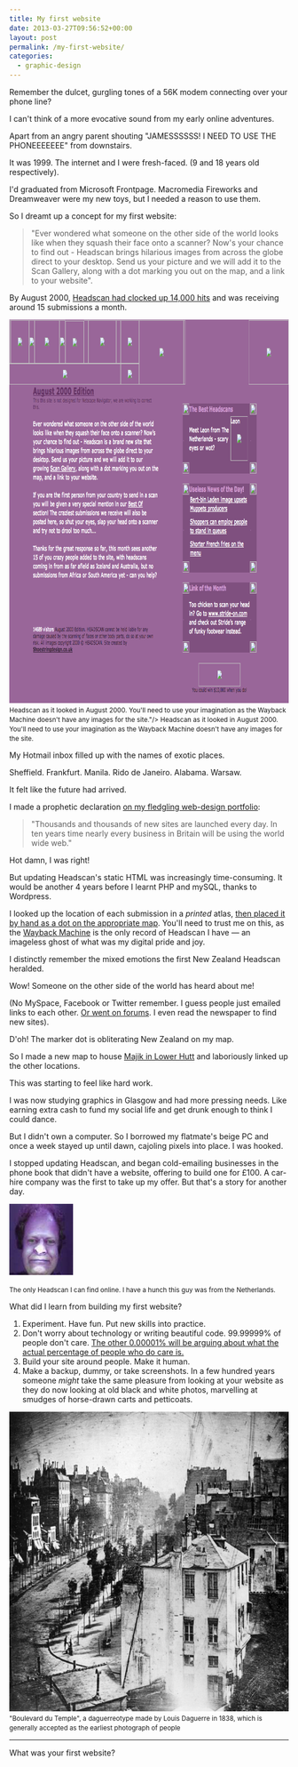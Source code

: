 ```yaml
---
title: My first website
date: 2013-03-27T09:56:52+00:00
layout: post
permalink: /my-first-website/
categories:
  - graphic-design
---
```

Remember the dulcet, gurgling tones of a 56K modem connecting over your phone line?

I can't think of a more evocative sound from my early online adventures.

Apart from an angry parent shouting "JAMESSSSSS! I NEED TO USE THE PHONEEEEEEE" from downstairs.<br>

It was 1999. The internet and I were fresh-faced. (9 and 18 years old respectively).

I'd graduated from Microsoft Frontpage. Macromedia Fireworks and Dreamweaver were my new toys, but I needed a reason to use them.

So I&nbsp;dreamt&nbsp;up a concept for my first website:

<blockquote>"Ever wondered what someone on the other side of the world looks like when they squash their face onto a scanner? Now's your chance to find out - Headscan brings hilarious images from across the globe direct to your desktop. Send us your picture and we will add it to the Scan Gallery, along with a dot marking you out on the map, and a link to your website".<br></blockquote>

By August 2000, <a href="http://web.archive.org/web/20000815095641/http://go.to/headscan">Headscan had clocked up&nbsp;14,000 hits</a>&nbsp;and was receiving around 15 submissions a month.<br>

<img src="/media/headscan-homepage.png" alt="" width="943" height="690" class="alignnone size-full wp-image-2023" />
<small>Headscan as it looked in August 2000. You'll need to use your imagination as the Wayback Machine doesn't have any images for the site."/> Headscan as it looked in August 2000. You'll need to use your imagination as the Wayback Machine doesn't have any images for the site.</small>

My Hotmail inbox filled up with the names of exotic places.

Sheffield. Frankfurt. Manila. Rido de Janeiro. Alabama. Warsaw.

It felt like the future had arrived.

I made a prophetic&nbsp;declaration&nbsp;<a href="http://web.archive.org/web/20001102153325/http://www.shoestringdesign.co.uk/">on my fledgling&nbsp;web-design portfolio</a>:

<blockquote>"Thousands and thousands of new sites are launched every day. In ten years time nearly every business in Britain will be using the world wide web."</blockquote>

Hot damn, I was right!

But updating Headscan's static HTML was increasingly time-consuming. It would be another 4 years before I learnt PHP and mySQL, thanks to Wordpress.

I looked up the location of each submission in a <em>printed</em> atlas, <a href="http://web.archive.org/web/20011214001657/http://www.shoestringdesign.co.uk/headscan/Maps/europe/europe.htm">then placed it by hand as a dot on the appropriate map</a>. You'll need to trust me on this, as the <a href="http://archive.org/">Wayback Machine</a> is the only record of Headscan I have — an imageless ghost of what was my digital pride and joy.<strong>&nbsp;</strong>

I distinctly remember the mixed emotions the first New Zealand Headscan heralded.

Wow! Someone on the other side of the world has heard about me!

(No MySpace, Facebook or Twitter remember. I guess people just emailed links to each other. <a href="https://groups.google.com/forum/?fromgroups=#!msg/alt.music.world/wQ0bnsnR1DY/_47YURgminEJ">Or went on forums</a>. I even read the newspaper to find new sites).

D'oh! The marker dot is obliterating New Zealand on my map.

So&nbsp;I made a new map to house&nbsp;<a href="http://web.archive.org/web/20021119094355/http://www.shoestringdesign.co.uk/headscan/Maps/australia/majik.htm">Majik in Lower Hutt</a>&nbsp;and laboriously&nbsp;linked up the other locations.

This was starting to feel like hard work.

I was now studying graphics in Glasgow and had more pressing needs. Like earning extra cash to fund my social life and get drunk enough to think I could dance.&nbsp;

But I didn't own a computer.&nbsp;So I borrowed my flatmate's beige PC and once a week stayed up until dawn, cajoling pixels into place. I was hooked.&nbsp;

I stopped updating Headscan, and began cold-emailing businesses in the phone book that didn't have a website, offering to build one for £100. A car-hire company was the first to take up my offer. But that's a story for another day.&nbsp;

<img src="/media/headscan.jpg" alt="" width="115" height="128" class="alignnone size-full wp-image-2025" />

<small>The only Headscan I can find online. I have a hunch this guy was from the Netherlands.</small>

What did I learn from building my first website?&nbsp;

<ol><li>Experiment. Have fun. Put new skills into practice.</li><li>Don't worry about technology or writing beautiful code. 99.99999% of people don't care. <a href="http://stackoverflow.com/questions/453880/how-many-developers-are-there-in-the-world">The other 0.00001% will be arguing about what the actual percentage of people who do care is.</a></li><li>Build your site around people. Make it human.</li><li>Make a backup, dummy, or take screenshots. In a few hundred years someone <em>might</em> take the same pleasure from looking at your website as they do now looking at old black and white photos, marvelling at smudges of horse-drawn carts and petticoats.</li></ol>

<img src="/media/Boulevard_du_Temple_by_Daguerre.jpg" alt="" width="750" height="539" class="alignnone size-full wp-image-2026" />
<small>"Boulevard du Temple", a daguerreotype made by Louis Daguerre in 1838, which is generally accepted as the earliest photograph of people</small>

<hr />

What was your first website?

